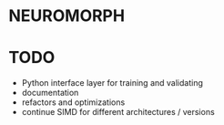 # NEUROMORPH
# TODO
* Python interface layer for training and validating
* documentation
* refactors and optimizations
* continue SIMD for different architectures / versions

